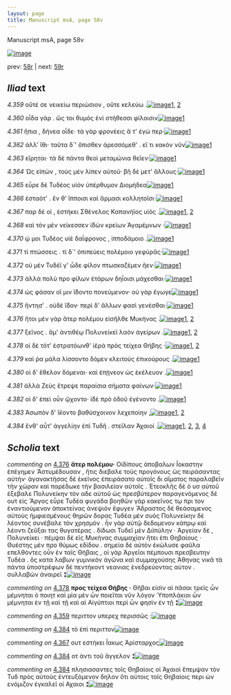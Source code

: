 ```yaml
---
layout: page
title: Manuscript msA, page 58v
---
```


Manuscript msA, page 58v

[![image](http://www.homermultitext.org/iipsrv?OBJ=IIP,1.0&FIF=/project/homer/pyramidal/deepzoom/hmt/vaimg/2017a/VA058VN_0560.tif&WID=100&CVT=JPEG)](http://www.homermultitext.org/ict2/?urn=urn:cite2:hmt:vaimg.2017a:VA058VN_0560)

prev:  [58r](../58r) | next:  [59r](../59r)

## *Iliad* text

*4.359* <a id="4.359"/> οὔτέ σε νεικείω περιώσιον , οὔτε κελεύω .[![image](http://www.homermultitext.org/iipsrv?OBJ=IIP,1.0&FIF=/project/homer/pyramidal/deepzoom/hmt/vaimg/2017a/VA058VN_0560.tif&RGN=0.4775,0.2239,0.3574,0.0308&WID=1000&CVT=JPEG)](http://www.homermultitext.org/ict2/?urn=urn:cite2:hmt:vaimg.2017a:VA058VN_0560@0.4775,0.2239,0.3574,0.0308)[1](#msA_4.784), [2](#msAil_4.856)

*4.360* <a id="4.360"/> οἶδα γὰρ . ὥς τοι θυμὸς ἐνὶ στήθεσσι φίλοισιν[![image](http://www.homermultitext.org/iipsrv?OBJ=IIP,1.0&FIF=/project/homer/pyramidal/deepzoom/hmt/vaimg/2017a/VA058VN_0560.tif&RGN=0.4855,0.2472,0.3574,0.0323&WID=1000&CVT=JPEG)](http://www.homermultitext.org/ict2/?urn=urn:cite2:hmt:vaimg.2017a:VA058VN_0560@0.4855,0.2472,0.3574,0.0323)[1](#msA_4.784)

*4.361* <a id="4.361"/> ἥπια , δήνεα οἶδε· τὰ γὰρ φρονέεις ἅ τ' ἐγώ περ·[![image](http://www.homermultitext.org/iipsrv?OBJ=IIP,1.0&FIF=/project/homer/pyramidal/deepzoom/hmt/vaimg/2017a/VA058VN_0560.tif&RGN=0.4865,0.2652,0.4064,0.0323&WID=1000&CVT=JPEG)](http://www.homermultitext.org/ict2/?urn=urn:cite2:hmt:vaimg.2017a:VA058VN_0560@0.4865,0.2652,0.4064,0.0323)[1](#msA_4.784)

*4.362* <a id="4.362"/> ἀλλ' ἴθι· ταῦτα δ`' ὄπισθεν ἀρεσσόμεθ' . εἴ τι κακὸν νῦν[![image](http://www.homermultitext.org/iipsrv?OBJ=IIP,1.0&FIF=/project/homer/pyramidal/deepzoom/hmt/vaimg/2017a/VA058VN_0560.tif&RGN=0.4815,0.2855,0.4064,0.0323&WID=1000&CVT=JPEG)](http://www.homermultitext.org/ict2/?urn=urn:cite2:hmt:vaimg.2017a:VA058VN_0560@0.4815,0.2855,0.4064,0.0323)[1](#msA_4.784)

*4.363* <a id="4.363"/> εἴρηται· τὰ δὲ πάντα θεοὶ μεταμώνια θεῖεν·[![image](http://www.homermultitext.org/iipsrv?OBJ=IIP,1.0&FIF=/project/homer/pyramidal/deepzoom/hmt/vaimg/2017a/VA058VN_0560.tif&RGN=0.4805,0.3028,0.3904,0.0323&WID=1000&CVT=JPEG)](http://www.homermultitext.org/ict2/?urn=urn:cite2:hmt:vaimg.2017a:VA058VN_0560@0.4805,0.3028,0.3904,0.0323)[1](#msA_4.784)

*4.364* <a id="4.364"/> Ὡς εἰπὼν , τοὺς μὲν λίπεν αὐτοῦ· βῆ δὲ μετ' ἄλλους·[![image](http://www.homermultitext.org/iipsrv?OBJ=IIP,1.0&FIF=/project/homer/pyramidal/deepzoom/hmt/vaimg/2017a/VA058VN_0560.tif&RGN=0.4825,0.3208,0.4154,0.0285&WID=1000&CVT=JPEG)](http://www.homermultitext.org/ict2/?urn=urn:cite2:hmt:vaimg.2017a:VA058VN_0560@0.4825,0.3208,0.4154,0.0285)[1](#msA_4.784)

*4.365* <a id="4.365"/> εὗρε δὲ Τυδέος υἱὸν ὑπέρθυμον Διομήδεα[![image](http://www.homermultitext.org/iipsrv?OBJ=IIP,1.0&FIF=/project/homer/pyramidal/deepzoom/hmt/vaimg/2017a/VA058VN_0560.tif&RGN=0.4875,0.3411,0.3684,0.0285&WID=1000&CVT=JPEG)](http://www.homermultitext.org/ict2/?urn=urn:cite2:hmt:vaimg.2017a:VA058VN_0560@0.4875,0.3411,0.3684,0.0285)[1](#msA_4.784)

*4.366* <a id="4.366"/> ἑσταότ' . ἔν θ' ἵπποισι καὶ ἅρμασι κολλητοῖσι·[![image](http://www.homermultitext.org/iipsrv?OBJ=IIP,1.0&FIF=/project/homer/pyramidal/deepzoom/hmt/vaimg/2017a/VA058VN_0560.tif&RGN=0.4875,0.3569,0.3744,0.0278&WID=1000&CVT=JPEG)](http://www.homermultitext.org/ict2/?urn=urn:cite2:hmt:vaimg.2017a:VA058VN_0560@0.4875,0.3569,0.3744,0.0278)[1](#msA_4.784)

*4.367* <a id="4.367"/> παρ δέ οἱ , ἑστήκει Σθένελος Καπανήϊος υἱός .[![image](http://www.homermultitext.org/iipsrv?OBJ=IIP,1.0&FIF=/project/homer/pyramidal/deepzoom/hmt/vaimg/2017a/VA058VN_0560.tif&RGN=0.4875,0.3779,0.3874,0.0263&WID=1000&CVT=JPEG)](http://www.homermultitext.org/ict2/?urn=urn:cite2:hmt:vaimg.2017a:VA058VN_0560@0.4875,0.3779,0.3874,0.0263)[1](#msA_4.784), [2](#msAim_4.854)

*4.368* <a id="4.368"/> καὶ τὸν μὲν νείκεσσεν ἰ̈δὼν κρείων Ἀγαμέμνων ·[![image](http://www.homermultitext.org/iipsrv?OBJ=IIP,1.0&FIF=/project/homer/pyramidal/deepzoom/hmt/vaimg/2017a/VA058VN_0560.tif&RGN=0.4785,0.3967,0.4094,0.027&WID=1000&CVT=JPEG)](http://www.homermultitext.org/ict2/?urn=urn:cite2:hmt:vaimg.2017a:VA058VN_0560@0.4785,0.3967,0.4094,0.027)[1](#msA_4.784)

*4.370* <a id="4.370"/> ῴ μοι Τυδέος υἱὲ δαΐφρονος , ἱπποδάμοιο .[![image](http://www.homermultitext.org/iipsrv?OBJ=IIP,1.0&FIF=/project/homer/pyramidal/deepzoom/hmt/vaimg/2017a/VA058VN_0560.tif&RGN=0.4825,0.4147,0.3814,0.027&WID=1000&CVT=JPEG)](http://www.homermultitext.org/ict2/?urn=urn:cite2:hmt:vaimg.2017a:VA058VN_0560@0.4825,0.4147,0.3814,0.027)[1](#msA_4.784)

*4.371* <a id="4.371"/> τί πτώσσεις . τί δ`' ὀπιπεύεις πολέμοιο γεφύρᾱς·[![image](http://www.homermultitext.org/iipsrv?OBJ=IIP,1.0&FIF=/project/homer/pyramidal/deepzoom/hmt/vaimg/2017a/VA058VN_0560.tif&RGN=0.4855,0.4335,0.4104,0.0278&WID=1000&CVT=JPEG)](http://www.homermultitext.org/ict2/?urn=urn:cite2:hmt:vaimg.2017a:VA058VN_0560@0.4855,0.4335,0.4104,0.0278)[1](#msA_4.784)

*4.372* <a id="4.372"/> οὐ μὲν Τυδέϊ γ' ὧδε φίλον πτωσκαζέμεν ῆεν·[![image](http://www.homermultitext.org/iipsrv?OBJ=IIP,1.0&FIF=/project/homer/pyramidal/deepzoom/hmt/vaimg/2017a/VA058VN_0560.tif&RGN=0.4885,0.4508,0.4034,0.0278&WID=1000&CVT=JPEG)](http://www.homermultitext.org/ict2/?urn=urn:cite2:hmt:vaimg.2017a:VA058VN_0560@0.4885,0.4508,0.4034,0.0278)[1](#msA_4.784)

*4.373* <a id="4.373"/> ἀλλὰ πολὺ προ φίλων ἑτάρων δηΐοισι μάχεσθαι·[![image](http://www.homermultitext.org/iipsrv?OBJ=IIP,1.0&FIF=/project/homer/pyramidal/deepzoom/hmt/vaimg/2017a/VA058VN_0560.tif&RGN=0.4885,0.4681,0.4134,0.0323&WID=1000&CVT=JPEG)](http://www.homermultitext.org/ict2/?urn=urn:cite2:hmt:vaimg.2017a:VA058VN_0560@0.4885,0.4681,0.4134,0.0323)[1](#msA_4.784)

*4.374* <a id="4.374"/> ὡς φάσαν οἵ μιν ἴ̈δοντο πονεύμενον· οὐ γὰρ ἔγωγε[![image](http://www.homermultitext.org/iipsrv?OBJ=IIP,1.0&FIF=/project/homer/pyramidal/deepzoom/hmt/vaimg/2017a/VA058VN_0560.tif&RGN=0.4885,0.4846,0.4284,0.0323&WID=1000&CVT=JPEG)](http://www.homermultitext.org/ict2/?urn=urn:cite2:hmt:vaimg.2017a:VA058VN_0560@0.4885,0.4846,0.4284,0.0323)[1](#msA_4.784)

*4.375* <a id="4.375"/> ἤντησ' . οὐδὲ ἴ̈δον· περὶ δ' ἄλλων φασὶ γενέσθαι·[![image](http://www.homermultitext.org/iipsrv?OBJ=IIP,1.0&FIF=/project/homer/pyramidal/deepzoom/hmt/vaimg/2017a/VA058VN_0560.tif&RGN=0.4915,0.5049,0.4094,0.0301&WID=1000&CVT=JPEG)](http://www.homermultitext.org/ict2/?urn=urn:cite2:hmt:vaimg.2017a:VA058VN_0560@0.4915,0.5049,0.4094,0.0301)[1](#msA_4.784)

*4.376* <a id="4.376"/> ἤτοι μὲν γὰρ ἄτερ πολέμου εἰσῆλθε Μυκήνας .[![image](http://www.homermultitext.org/iipsrv?OBJ=IIP,1.0&FIF=/project/homer/pyramidal/deepzoom/hmt/vaimg/2017a/VA058VN_0560.tif&RGN=0.4965,0.5222,0.4094,0.0301&WID=1000&CVT=JPEG)](http://www.homermultitext.org/ict2/?urn=urn:cite2:hmt:vaimg.2017a:VA058VN_0560@0.4965,0.5222,0.4094,0.0301)[1](#msA_4.784), [2](#msA_4.578)

*4.377* <a id="4.377"/> ξεῖνος . ἅμ' ἀντιθέῳ Πολυνείκεϊ λαὸν ἀγείρων .[![image](http://www.homermultitext.org/iipsrv?OBJ=IIP,1.0&FIF=/project/homer/pyramidal/deepzoom/hmt/vaimg/2017a/VA058VN_0560.tif&RGN=0.4775,0.5424,0.4344,0.0338&WID=1000&CVT=JPEG)](http://www.homermultitext.org/ict2/?urn=urn:cite2:hmt:vaimg.2017a:VA058VN_0560@0.4775,0.5424,0.4344,0.0338)[1](#msA_4.784), [2](#msA_4.579)

*4.378* <a id="4.378"/> οἱ δὲ τότ' ἐστρατόωνθ' ἱ̈ερὰ πρὸς τείχεα Θήβης ·[![image](http://www.homermultitext.org/iipsrv?OBJ=IIP,1.0&FIF=/project/homer/pyramidal/deepzoom/hmt/vaimg/2017a/VA058VN_0560.tif&RGN=0.4935,0.5597,0.4154,0.0301&WID=1000&CVT=JPEG)](http://www.homermultitext.org/ict2/?urn=urn:cite2:hmt:vaimg.2017a:VA058VN_0560@0.4935,0.5597,0.4154,0.0301)[1](#msA_4.784), [2](#msA_4.582)

*4.379* <a id="4.379"/> καί ῥα μάλα λίσσοντο δόμεν κλειτοὺς ἐπικούρους .[![image](http://www.homermultitext.org/iipsrv?OBJ=IIP,1.0&FIF=/project/homer/pyramidal/deepzoom/hmt/vaimg/2017a/VA058VN_0560.tif&RGN=0.4985,0.5778,0.4114,0.0293&WID=1000&CVT=JPEG)](http://www.homermultitext.org/ict2/?urn=urn:cite2:hmt:vaimg.2017a:VA058VN_0560@0.4985,0.5778,0.4114,0.0293)[1](#msA_4.784)

*4.380* <a id="4.380"/> οἱ δ' ἔθελον δόμεναι· καὶ ἐπῄνεον ὡς ἐκέλευον .[![image](http://www.homermultitext.org/iipsrv?OBJ=IIP,1.0&FIF=/project/homer/pyramidal/deepzoom/hmt/vaimg/2017a/VA058VN_0560.tif&RGN=0.4975,0.5973,0.4114,0.0293&WID=1000&CVT=JPEG)](http://www.homermultitext.org/ict2/?urn=urn:cite2:hmt:vaimg.2017a:VA058VN_0560@0.4975,0.5973,0.4114,0.0293)[1](#msA_4.784)

*4.381* <a id="4.381"/> ἀλλὰ Ζεὺς ἔτρεψε παραίσια σήματα φαίνων·[![image](http://www.homermultitext.org/iipsrv?OBJ=IIP,1.0&FIF=/project/homer/pyramidal/deepzoom/hmt/vaimg/2017a/VA058VN_0560.tif&RGN=0.4935,0.6161,0.3994,0.0293&WID=1000&CVT=JPEG)](http://www.homermultitext.org/ict2/?urn=urn:cite2:hmt:vaimg.2017a:VA058VN_0560@0.4935,0.6161,0.3994,0.0293)[1](#msA_4.784)

*4.382* <a id="4.382"/> οἱ δ' ἐπεὶ οὖν ᾤχοντο· ἰ̈δὲ πρὸ ὁδοῦ ἐγένοντο .[![image](http://www.homermultitext.org/iipsrv?OBJ=IIP,1.0&FIF=/project/homer/pyramidal/deepzoom/hmt/vaimg/2017a/VA058VN_0560.tif&RGN=0.4935,0.6341,0.3994,0.0293&WID=1000&CVT=JPEG)](http://www.homermultitext.org/ict2/?urn=urn:cite2:hmt:vaimg.2017a:VA058VN_0560@0.4935,0.6341,0.3994,0.0293)[1](#msA_4.784)

*4.383* <a id="4.383"/> Ἀσωπὸν δ' ἵ̈κοντο βαθύσχοινον λεχεποίην ,[![image](http://www.homermultitext.org/iipsrv?OBJ=IIP,1.0&FIF=/project/homer/pyramidal/deepzoom/hmt/vaimg/2017a/VA058VN_0560.tif&RGN=0.4995,0.6536,0.3854,0.027&WID=1000&CVT=JPEG)](http://www.homermultitext.org/ict2/?urn=urn:cite2:hmt:vaimg.2017a:VA058VN_0560@0.4995,0.6536,0.3854,0.027)[1](#msA_4.784), [2](#msA_4.588)

*4.384* <a id="4.384"/> ἔνθ' αὖτ' ἀγγελίην ἐπὶ Τυδῆ . στεῖλαν Ἀχαιοί .[![image](http://www.homermultitext.org/iipsrv?OBJ=IIP,1.0&FIF=/project/homer/pyramidal/deepzoom/hmt/vaimg/2017a/VA058VN_0560.tif&RGN=0.4885,0.6709,0.3854,0.0331&WID=1000&CVT=JPEG)](http://www.homermultitext.org/ict2/?urn=urn:cite2:hmt:vaimg.2017a:VA058VN_0560@0.4885,0.6709,0.3854,0.0331)[1](#msA_4.784), [2](#msAint_4.592), [3](#msAim_4.855), [4](#msAil_4.857)

## *Scholia* text

*commenting on* [4.376](#4.376)  <a id="msA_4.578"/> **ἄτερ πολέμου·** Οἱδίπους ἀποβαλων Ϊοκαστην ἐπέγημεν Ἄστυμέδουσαν , ἥτις διεβαλε τοὺς προγόνους ὡς πειράσαντας αὐτήν· ἀγανακτήσας δὲ ἐκεῖνος ἐπειράσατο αὐτοῖς δι αἵματος παραλαβεῖν τὴν χώραν καὶ παρέδωκε τὴν βασιλείαν αὑτοῖς . Ἐτεοκλῆς δὲ ὁ υσ αὐτοῦ ἐξεβαλε Πολυνείκην τὸν αδε αὐτοῦ ὡς πρεσβύτερον παραγενόμενος δὲ ουτ εἰς Ἄργος εὗρε Τυδέα φυγάδα βοηθῶν γὰρ κακεῖνος τῳ πρι τον ἐναντιούμενον ἀποκτείνας ἀνεψιὸν ἔφυγεν Ἅδραστος δὲ θεάσαμενος αὐτοὺς ἠμφιεσμένους θηρῶν δορας Τυδέα μὲν συὸς Πολυνείκην δὲ λέοντος συνέβαλε τὸν χρησμόν . ἦν γὰρ αὐτῷ δεδομενον κάπρῳ καὶ λέοντι ζεῦξαι τας θυγατέρας . δίδωσι Τυδεῖ μὲν Διϊπύλην · Ἀργείαν δὲ , Πολυνείκει · πέμψαι δὲ εῖς Μυκήνας συμμαχίαν ἤτει ἐπι Θηβαίους · Θυέστης μὲν προ θύμως εδίδου . σημεία δὲ αὐτὸν ἐκώλυσε φαῦλα επελθόντες οὖν ἐν ταῖς Θήβαις , οἱ γὰρ Ἀργεῖοι πέμπουσι πρεσβευτην Τυδέα . ὃς κατα λαβων γυμνικὸν ἀγῶνα καὶ συμμαχούσης Ἀθηνας νικᾶ τὰ πάντα ὑποστρέφων δὲ πεντήκοντ νεανιας ἐνεδρεύοντας αὐτον . συλλαβὼν ἀναιρεῖ ⁑[![image](http://www.homermultitext.org/iipsrv?OBJ=IIP,1.0&FIF=/project/homer/pyramidal/deepzoom/hmt/vaimg/2017a/VA058VN_0560.tif&RGN=0.21739130,0.45629322,0.58142962,0.30428769&WID=1000&CVT=JPEG)](http://www.homermultitext.org/ict2/?urn=urn:cite2:hmt:vaimg.2017a:VA058VN_0560@0.21739130,0.45629322,0.58142962,0.30428769)

*commenting on* [4.378](#4.378)  <a id="msA_4.582"/> **προς τείχεα Θήβης ·** Θῆβαι εἰσὶν αἱ πᾶσαι τρεῖς ὧν μέμνηται ὁ ποιητ καὶ μία μὲν ὧν ποιεῖται νῦν λόγον Ὑποπλάκιοι ὧν μέμνηται ἐν τῇ καὶ τῇ καὶ αἱ Αἰγύπτιοι περὶ ὧν φησὶν ἐν τῇ ⁑[![image](http://www.homermultitext.org/iipsrv?OBJ=IIP,1.0&FIF=/project/homer/pyramidal/deepzoom/hmt/vaimg/2017a/VA058VN_0560.tif&RGN=0.24189388,0.76721992,0.58198231,0.05352697&WID=1000&CVT=JPEG)](http://www.homermultitext.org/ict2/?urn=urn:cite2:hmt:vaimg.2017a:VA058VN_0560@0.24189388,0.76721992,0.58198231,0.05352697)

*commenting on* [4.359](#4.359)  <a id="msAil_4.856.comment"/> περιττον υπερεχ περισσῶς :[![image](http://www.homermultitext.org/iipsrv?OBJ=IIP,1.0&FIF=/project/homer/pyramidal/deepzoom/hmt/vaimg/2017a/VA058VN_0560.tif&RGN=0.63172439,0.22724758,0.09414149,0.01106501&WID=1000&CVT=JPEG)](http://www.homermultitext.org/ict2/?urn=urn:cite2:hmt:vaimg.2017a:VA058VN_0560@0.63172439,0.22724758,0.09414149,0.01106501)

*commenting on* [4.384](#4.384)  <a id="msAil_4.857.comment"/> τὸ ἐπὶ περιττον[![image](http://www.homermultitext.org/iipsrv?OBJ=IIP,1.0&FIF=/project/homer/pyramidal/deepzoom/hmt/vaimg/2017a/VA058VN_0560.tif&RGN=0.66285925,0.69197787,0.04679440,0.01037344&WID=1000&CVT=JPEG)](http://www.homermultitext.org/ict2/?urn=urn:cite2:hmt:vaimg.2017a:VA058VN_0560@0.66285925,0.69197787,0.04679440,0.01037344)

*commenting on* [4.367](#4.367)  <a id="msAim_4.854.comment"/> ουτ εστήκει Ϊακως Ἀρίσταρχος[![image](http://www.homermultitext.org/iipsrv?OBJ=IIP,1.0&FIF=/project/homer/pyramidal/deepzoom/hmt/vaimg/2017a/VA058VN_0560.tif&RGN=0.42428150,0.38616874,0.06079587,0.02282158&WID=1000&CVT=JPEG)](http://www.homermultitext.org/ict2/?urn=urn:cite2:hmt:vaimg.2017a:VA058VN_0560@0.42428150,0.38616874,0.06079587,0.02282158)

*commenting on* [4.384](#4.384)  <a id="msAim_4.855.comment"/> οτ ἀντι τοῦ ἄγγελον ⁑[![image](http://www.homermultitext.org/iipsrv?OBJ=IIP,1.0&FIF=/project/homer/pyramidal/deepzoom/hmt/vaimg/2017a/VA058VN_0560.tif&RGN=0.46757553,0.67994467,0.02910833,0.01507607&WID=1000&CVT=JPEG)](http://www.homermultitext.org/ict2/?urn=urn:cite2:hmt:vaimg.2017a:VA058VN_0560@0.46757553,0.67994467,0.02910833,0.01507607)

*commenting on* [4.384](#4.384)  <a id="msAint_4.592.comment"/> πλησιασαντες τοῖς Θηβαίοις οἱ Ἀχαιοὶ ἔπεμψαν τὸν Τυδ πρὸς αὐτοὺς ἐντευξόμενον δηλον ὅτι αὐτοις τοῖς Θηβαίοις περι ὡν ενόμιζον ἐγκαλεῖ οἱ Αχαιοι ⁑[![image](http://www.homermultitext.org/iipsrv?OBJ=IIP,1.0&FIF=/project/homer/pyramidal/deepzoom/hmt/vaimg/2017a/VA058VN_0560.tif&RGN=0.836,0.6732,0.068,0.1142&WID=1000&CVT=JPEG)](http://www.homermultitext.org/ict2/?urn=urn:cite2:hmt:vaimg.2017a:VA058VN_0560@0.836,0.6732,0.068,0.1142)